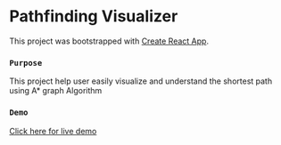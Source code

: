 # Pathfinding Visualizer

This project was bootstrapped with [Create React App](https://github.com/facebook/create-react-app).

### `Purpose`

This project help user easily visualize and understand the shortest path using A* graph Algorithm

### `Demo`

[Click here for live demo](https://Kinshuk3.github.io/react-path-finder) 
